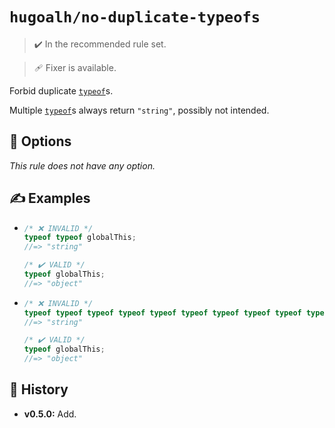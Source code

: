 # `hugoalh/no-duplicate-typeofs`

> ✔️ In the recommended rule set.

> 🩹 Fixer is available.

Forbid duplicate [`typeof`][ecmascript-typeof]s.

Multiple [`typeof`][ecmascript-typeof]s always return `"string"`, possibly not intended.

## 🔧 Options

*This rule does not have any option.*

## ✍️ Examples

- ```ts
  /* ❌ INVALID */
  typeof typeof globalThis;
  //=> "string"

  /* ✔️ VALID */
  typeof globalThis;
  //=> "object"
  ```
- ```ts
  /* ❌ INVALID */
  typeof typeof typeof typeof typeof typeof typeof typeof typeof typeof globalThis;
  //=> "string"

  /* ✔️ VALID */
  typeof globalThis;
  //=> "object"
  ```

## 📜 History

- **v0.5.0:** Add.

[ecmascript-typeof]: https://developer.mozilla.org/en-US/docs/Web/JavaScript/Reference/Operators/typeof
